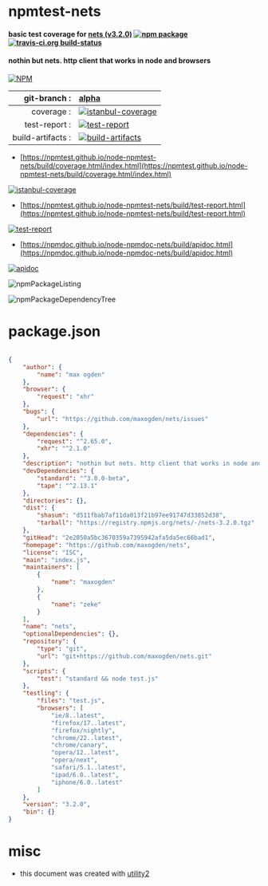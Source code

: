 # npmtest-nets

#### basic test coverage for  [nets (v3.2.0)](https://github.com/maxogden/nets)  [![npm package](https://img.shields.io/npm/v/npmtest-nets.svg?style=flat-square)](https://www.npmjs.org/package/npmtest-nets) [![travis-ci.org build-status](https://api.travis-ci.org/npmtest/node-npmtest-nets.svg)](https://travis-ci.org/npmtest/node-npmtest-nets)

#### nothin but nets. http client that works in node and browsers

[![NPM](https://nodei.co/npm/nets.png?downloads=true&downloadRank=true&stars=true)](https://www.npmjs.com/package/nets)

| git-branch : | [alpha](https://github.com/npmtest/node-npmtest-nets/tree/alpha)|
|--:|:--|
| coverage : | [![istanbul-coverage](https://npmtest.github.io/node-npmtest-nets/build/coverage.badge.svg)](https://npmtest.github.io/node-npmtest-nets/build/coverage.html/index.html)|
| test-report : | [![test-report](https://npmtest.github.io/node-npmtest-nets/build/test-report.badge.svg)](https://npmtest.github.io/node-npmtest-nets/build/test-report.html)|
| build-artifacts : | [![build-artifacts](https://npmtest.github.io/node-npmtest-nets/glyphicons_144_folder_open.png)](https://github.com/npmtest/node-npmtest-nets/tree/gh-pages/build)|

- [https://npmtest.github.io/node-npmtest-nets/build/coverage.html/index.html](https://npmtest.github.io/node-npmtest-nets/build/coverage.html/index.html)

[![istanbul-coverage](https://npmtest.github.io/node-npmtest-nets/build/screenCapture.buildCi.browser.%252Ftmp%252Fbuild%252Fcoverage.lib.html.png)](https://npmtest.github.io/node-npmtest-nets/build/coverage.html/index.html)

- [https://npmtest.github.io/node-npmtest-nets/build/test-report.html](https://npmtest.github.io/node-npmtest-nets/build/test-report.html)

[![test-report](https://npmtest.github.io/node-npmtest-nets/build/screenCapture.buildCi.browser.%252Ftmp%252Fbuild%252Ftest-report.html.png)](https://npmtest.github.io/node-npmtest-nets/build/test-report.html)

- [https://npmdoc.github.io/node-npmdoc-nets/build/apidoc.html](https://npmdoc.github.io/node-npmdoc-nets/build/apidoc.html)

[![apidoc](https://npmdoc.github.io/node-npmdoc-nets/build/screenCapture.buildCi.browser.%252Ftmp%252Fbuild%252Fapidoc.html.png)](https://npmdoc.github.io/node-npmdoc-nets/build/apidoc.html)

![npmPackageListing](https://npmtest.github.io/node-npmtest-nets/build/screenCapture.npmPackageListing.svg)

![npmPackageDependencyTree](https://npmtest.github.io/node-npmtest-nets/build/screenCapture.npmPackageDependencyTree.svg)



# package.json

```json

{
    "author": {
        "name": "max ogden"
    },
    "browser": {
        "request": "xhr"
    },
    "bugs": {
        "url": "https://github.com/maxogden/nets/issues"
    },
    "dependencies": {
        "request": "^2.65.0",
        "xhr": "^2.1.0"
    },
    "description": "nothin but nets. http client that works in node and browsers",
    "devDependencies": {
        "standard": "^3.0.0-beta",
        "tape": "^2.13.1"
    },
    "directories": {},
    "dist": {
        "shasum": "d511fbab7af11da013f21b97ee91747d33852d38",
        "tarball": "https://registry.npmjs.org/nets/-/nets-3.2.0.tgz"
    },
    "gitHead": "2e2050a5bc3670359a7395942afa5da5ec66bad1",
    "homepage": "https://github.com/maxogden/nets",
    "license": "ISC",
    "main": "index.js",
    "maintainers": [
        {
            "name": "maxogden"
        },
        {
            "name": "zeke"
        }
    ],
    "name": "nets",
    "optionalDependencies": {},
    "repository": {
        "type": "git",
        "url": "git+https://github.com/maxogden/nets.git"
    },
    "scripts": {
        "test": "standard && node test.js"
    },
    "testling": {
        "files": "test.js",
        "browsers": [
            "ie/8..latest",
            "firefox/17..latest",
            "firefox/nightly",
            "chrome/22..latest",
            "chrome/canary",
            "opera/12..latest",
            "opera/next",
            "safari/5.1..latest",
            "ipad/6.0..latest",
            "iphone/6.0..latest"
        ]
    },
    "version": "3.2.0",
    "bin": {}
}
```



# misc
- this document was created with [utility2](https://github.com/kaizhu256/node-utility2)
